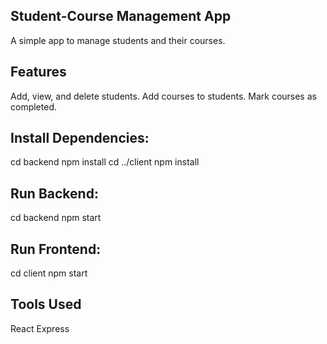 ## Student-Course Management App
A simple app to manage students and their courses.

## Features
Add, view, and delete students.
Add courses to students.
Mark courses as completed.

## Install Dependencies:

cd backend
npm install
cd ../client
npm install

## Run Backend:

cd backend
npm start

## Run Frontend:

cd client
npm start

## Tools Used
React
Express